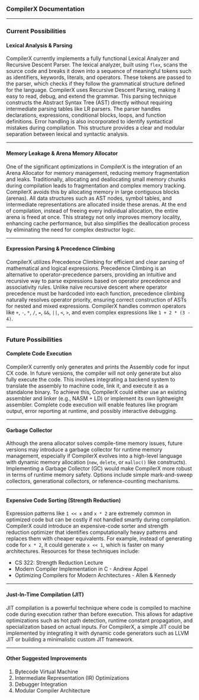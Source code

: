 ### CompilerX Documentation

---

### Current Possibilities

#### Lexical Analysis & Parsing

CompilerX currently implements a fully functional Lexical Analyzer and Recursive Descent Parser. The lexical analyzer, built using `flex`, scans the source code and breaks it down into a sequence of meaningful tokens such as identifiers, keywords, literals, and operators. These tokens are passed to the parser, which checks if they follow the grammatical structure defined for the language. CompilerX uses Recursive Descent Parsing, making it easy to read, debug, and extend the grammar. This parsing technique constructs the Abstract Syntax Tree (AST) directly without requiring intermediate parsing tables like LR parsers. The parser handles declarations, expressions, conditional blocks, loops, and function definitions. Error handling is also incorporated to identify syntactical mistakes during compilation. This structure provides a clear and modular separation between lexical and syntactic analysis.

---

#### Memory Leakage & Arena Memory Allocator

One of the significant optimizations in CompilerX is the integration of an Arena Allocator for memory management, reducing memory fragmentation and leaks. Traditionally, allocating and deallocating small memory chunks during compilation leads to fragmentation and complex memory tracking. CompilerX avoids this by allocating memory in large contiguous blocks (arenas). All data structures such as AST nodes, symbol tables, and intermediate representations are allocated inside these arenas. At the end of compilation, instead of freeing every individual allocation, the entire arena is freed at once. This strategy not only improves memory locality, enhancing cache performance, but also simplifies the deallocation process by eliminating the need for complex destructor logic.



---

#### Expression Parsing & Precedence Climbing

CompilerX utilizes Precedence Climbing for efficient and clear parsing of mathematical and logical expressions. Precedence Climbing is an alternative to operator-precedence parsers, providing an intuitive and recursive way to parse expressions based on operator precedence and associativity rules. Unlike naïve recursive descent where operator precedence must be hardcoded into each function, precedence climbing naturally resolves operator priority, ensuring correct construction of ASTs for nested and mixed expressions. CompilerX handles common operators like `+`, `-`, `*`, `/`, `=`, `&&`, `||`, `<`, `>`, and even complex expressions like `1 + 2 * (3 - 4)`.

---

### Future Possibilities

#### Complete Code Execution

CompilerX currently only generates and prints the Assembly code for input CX code. In future versions, the compiler will not only generate but also fully execute the code. This involves integrating a backend system to translate the assembly to machine code, link it, and execute it as a standalone binary. To achieve this, CompilerX could either use an existing assembler and linker (e.g., NASM + LD) or implement its own lightweight assembler. Complete code execution will enable features like program output, error reporting at runtime, and possibly interactive debugging.

---

#### Garbage Collector

Although the arena allocator solves compile-time memory issues, future versions may introduce a garbage collector for runtime memory management, especially if CompilerX evolves into a high-level language with dynamic memory allocation (`new`, `delete`, or `malloc()` like constructs). Implementing a Garbage Collector (GC) would make CompilerX more robust in terms of runtime memory safety. Options include simple mark-and-sweep collectors, generational collectors, or reference-counting mechanisms.

---

#### Expensive Code Sorting (Strength Reduction)

Expression patterns like `1 << x` and `x * 2` are extremely common in optimized code but can be costly if not handled smartly during compilation. CompilerX could introduce an expensive-code sorter and strength reduction optimizer that identifies computationally heavy patterns and replaces them with cheaper equivalents. For example, instead of generating code for `x * 2`, it could generate `x << 1`, which is faster on many architectures. Resources for these techniques include:

- CS 322: Strength Reduction Lecture
- Modern Compiler Implementation in C - Andrew Appel
- Optimizing Compilers for Modern Architectures - Allen & Kennedy

---

#### Just-In-Time Compilation (JIT)

JIT compilation is a powerful technique where code is compiled to machine code during execution rather than before execution. This allows for adaptive optimizations such as hot path detection, runtime constant propagation, and specialization based on actual inputs. For CompilerX, a simple JIT could be implemented by integrating it with dynamic code generators such as LLVM JIT or building a minimalistic custom JIT framework.

---

#### Other Suggested Improvements

1. Bytecode Virtual Machine
2. Intermediate Representation (IR) Optimizations
3. Debugger Integration
4. Modular Compiler Architecture

